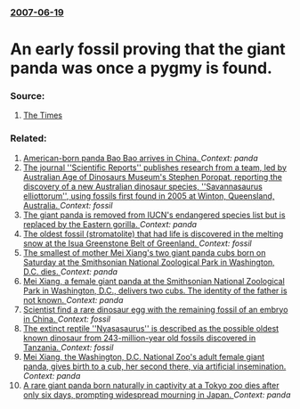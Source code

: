 ### [2007-06-19](/news/2007/06/19/index.md)

#  An early fossil proving that the giant panda was once a pygmy is found. 




### Source:

1. [The Times](http://www.timesonline.co.uk/tol/news/uk/science/article1951118.ece)

### Related:

1. [American-born panda Bao Bao arrives in China. ](/news/2017/02/23/american-born-panda-bao-bao-arrives-in-china.md) _Context: panda_
2. [The journal ''Scientific Reports'' publishes research from a team, led by Australian Age of Dinosaurs Museum's Stephen Poropat, reporting the discovery of a new Australian dinosaur species, ''Savannasaurus elliottorum'', using fossils first found in 2005 at Winton, Queensland, Australia. ](/news/2016/10/20/the-journal-scientific-reports-publishes-research-from-a-team-led-by-australian-age-of-dinosaurs-museum-s-stephen-poropat-reporting-th.md) _Context: fossil_
3. [The giant panda is removed from IUCN's endangered species list but is replaced by the Eastern gorilla. ](/news/2016/09/6/the-giant-panda-is-removed-from-iucn-s-endangered-species-list-but-is-replaced-by-the-eastern-gorilla.md) _Context: panda_
4. [The oldest fossil (stromatolite) that had life is discovered in the melting snow at the Isua Greenstone Belt of Greenland. ](/news/2016/08/31/the-oldest-fossil-stromatolite-that-had-life-is-discovered-in-the-melting-snow-at-the-isua-greenstone-belt-of-greenland.md) _Context: fossil_
5. [The smallest of mother Mei Xiang's two giant panda cubs born on Saturday at the Smithsonian National Zoological Park in Washington, D.C. dies. ](/news/2015/08/26/the-smallest-of-mother-mei-xiang-s-two-giant-panda-cubs-born-on-saturday-at-the-smithsonian-national-zoological-park-in-washington-d-c-die.md) _Context: panda_
6. [Mei Xiang, a female giant panda at the Smithsonian National Zoological Park in Washington, D.C., delivers two cubs. The identity of the father is not known. ](/news/2015/08/22/mei-xiang-a-female-giant-panda-at-the-smithsonian-national-zoological-park-in-washington-d-c-delivers-two-cubs-the-identity-of-the-fath.md) _Context: panda_
7. [Scientist find a rare dinosaur egg with the remaining fossil of an embryo in China. ](/news/2013/04/11/scientist-find-a-rare-dinosaur-egg-with-the-remaining-fossil-of-an-embryo-in-china.md) _Context: fossil_
8. [The extinct reptile ''Nyasasaurus'' is described as the possible oldest known dinosaur from 243-million-year old fossils discovered in Tanzania. ](/news/2012/12/6/the-extinct-reptile-nyasasaurus-is-described-as-the-possible-oldest-known-dinosaur-from-243-million-year-old-fossils-discovered-in-tanza.md) _Context: fossil_
9. [Mei Xiang, the Washington, D.C. National Zoo's adult female giant panda, gives birth to a cub, her second there, via artificial insemination. ](/news/2012/09/16/mei-xiang-the-washington-d-c-national-zoo-s-adult-female-giant-panda-gives-birth-to-a-cub-her-second-there-via-artificial-insemination.md) _Context: panda_
10. [A rare giant panda born naturally in captivity at a Tokyo zoo dies after only six days, prompting widespread mourning in Japan. ](/news/2012/07/11/a-rare-giant-panda-born-naturally-in-captivity-at-a-tokyo-zoo-dies-after-only-six-days-prompting-widespread-mourning-in-japan.md) _Context: panda_
